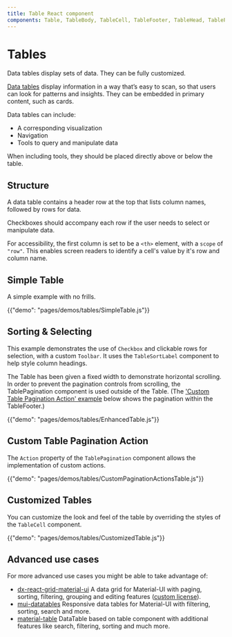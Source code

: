 ```yaml
---
title: Table React component
components: Table, TableBody, TableCell, TableFooter, TableHead, TablePagination, TableRow, TableSortLabel
---
```


# Tables

<p class="description">Data tables display sets of data. They can be fully customized.</p>

[Data tables](https://material.io/design/components/data-tables.html) display information in a way that’s easy to scan, so that users can look for patterns and insights. They can be embedded in primary content, such as cards.

Data tables can include:
- A corresponding visualization
- Navigation
- Tools to query and manipulate data

When including tools, they should be placed directly above or below the table.

## Structure

A data table contains a header row at the top that lists column names, followed by rows for data.

Checkboxes should accompany each row if the user needs to select or manipulate data.

For accessibility, the first column is set to be a `<th>` element, with a `scope` of `"row"`. This enables screen readers to identify a cell's value by it's row and column name.

## Simple Table

A simple example with no frills.

{{"demo": "pages/demos/tables/SimpleTable.js"}}

## Sorting & Selecting

This example demonstrates the use of `Checkbox` and clickable rows for selection, with a custom `Toolbar`. It uses the `TableSortLabel` component to help style column headings.

The Table has been given a fixed width to demonstrate horizontal scrolling. In order to prevent the pagination controls from scrolling, the TablePagination component is used outside of the Table. (The ['Custom Table Pagination Action' example](#custom-table-pagination-action) below shows the pagination within the TableFooter.)

{{"demo": "pages/demos/tables/EnhancedTable.js"}}

## Custom Table Pagination Action

The `Action` property of the `TablePagination` component allows the implementation of
custom actions.

{{"demo": "pages/demos/tables/CustomPaginationActionsTable.js"}}

## Customized Tables

You can customize the look and feel of the table by overriding the styles of the `TableCell` component.

{{"demo": "pages/demos/tables/CustomizedTable.js"}}

## Advanced use cases

For more advanced use cases you might be able to take advantage of:
- [dx-react-grid-material-ui](https://devexpress.github.io/devextreme-reactive/react/grid/) A data grid for Material-UI with paging, sorting, filtering, grouping and editing features ([custom license](https://js.devexpress.com/licensing/)).
- [mui-datatables](https://github.com/gregnb/mui-datatables) Responsive data tables for Material-UI with filtering, sorting, search and more.
- [material-table](https://github.com/mbrn/material-table) DataTable based on table component with additional features like search, filtering, sorting and much more.

